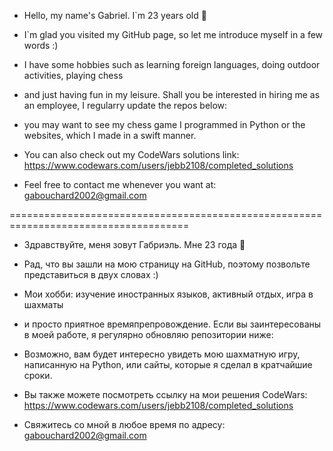 - Hello, my name's Gabriel. I`m 23 years old 👋
- I`m glad you visited my GitHub page, so let me introduce myself in a few words :)
- I have some hobbies such as learning foreign languages, doing outdoor activities, playing chess
- and just having fun in my leisure. Shall you be interested in hiring me as an employee, I regularry update the repos below:
- you may want to see my chess game I programmed in Python or the websites, which I made in a swift manner.
- You can also check out my CodeWars solutions link: https://www.codewars.com/users/jebb2108/completed_solutions
  
- Feel free to contact me whenever you want at: gabouchard2002@gmail.com

=====================================================================================

- Здравствуйте, меня зовут Габриэль. Мне 23 года 👋
- Рад, что вы зашли на мою страницу на GitHub, поэтому позвольте представиться в двух словах :)
- Мои хобби: изучение иностранных языков, активный отдых, игра в шахматы
- и просто приятное времяпрепровождение. Если вы заинтересованы в моей работе, я регулярно обновляю репозитории ниже:
- Возможно, вам будет интересно увидеть мою шахматную игру, написанную на Python, или сайты, которые я сделал в кратчайшие сроки.
- Вы также можете посмотреть ссылку на мои решения CodeWars: https://www.codewars.com/users/jebb2108/completed_solutions

- Свяжитесь со мной в любое время по адресу: gabouchard2002@gmail.com
<!---
jebb2108/jebb2108 is a ✨ special ✨ repository because its `README.md` (this file) appears on your GitHub profile.
You can click the Preview link to take a look at your changes.
--->
